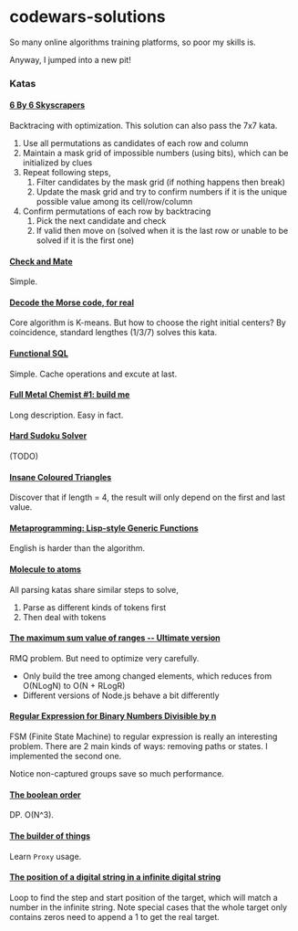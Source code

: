 # codewars-solutions

So many online algorithms training platforms, so poor my skills is.

Anyway, I jumped into a new pit!

### Katas

#### [6 By 6 Skyscrapers](https://www.codewars.com/kata/6-by-6-skyscrapers)

Backtracing with optimization. This solution can also pass the 7x7 kata.

1. Use all permutations as candidates of each row and column
1. Maintain a mask grid of impossible numbers (using bits), which can be initialized by clues
1. Repeat following steps,
    1. Filter candidates by the mask grid (if nothing happens then break)
    1. Update the mask grid and try to confirm numbers if it is the unique possible value among its cell/row/column
1. Confirm permutations of each row by backtracing
    1. Pick the next candidate and check
    1. If valid then move on (solved when it is the last row or unable to be solved if it is the first one)

#### [Check and Mate](https://www.codewars.com/kata/check-and-mate)

Simple.

#### [Decode the Morse code, for real](https://www.codewars.com/kata/decode-the-morse-code-for-real)

Core algorithm is K-means. But how to choose the right initial centers? By coincidence, standard lengthes (1/3/7) solves this kata.

#### [Functional SQL](https://www.codewars.com/kata/functional-sql)

Simple. Cache operations and excute at last.

#### [Full Metal Chemist #1: build me](https://www.codewars.com/kata/5a27ca7ab6cfd70f9300007a)

Long description. Easy in fact.

#### [Hard Sudoku Solver](https://www.codewars.com/kata/hard-sudoku-solver-1)

(TODO)

#### [Insane Coloured Triangles](https://www.codewars.com/kata/5a331ea7ee1aae8f24000175)

Discover that if length = 4, the result will only depend on the first and last value.

#### [Metaprogramming: Lisp-style Generic Functions](https://www.codewars.com/kata/metaprogramming-lisp-style-generic-functions)

English is harder than the algorithm.

#### [Molecule to atoms](https://www.codewars.com/kata/molecule-to-atoms)

All parsing katas share similar steps to solve,

1. Parse as different kinds of tokens first
1. Then deal with tokens

#### [The maximum sum value of ranges -- Ultimate version](https://www.codewars.com/kata/the-maximum-sum-value-of-ranges-ultimate-version)

RMQ problem. But need to optimize very carefully.

- Only build the tree among changed elements, which reduces from O(NLogN) to O(N + RLogR)
- Different versions of Node.js behave a bit differently

#### [Regular Expression for Binary Numbers Divisible by n](https://www.codewars.com/kata/regular-expression-for-binary-numbers-divisible-by-n)

FSM (Finite State Machine) to regular expression is really an interesting problem. There are 2 main kinds of ways: removing paths or states. I implemented the second one.

Notice non-captured groups save so much performance.

#### [The boolean order](https://www.codewars.com/kata/59eb1e4a0863c7ff7e000008)

DP. O(N^3).

#### [The builder of things](https://www.codewars.com/kata/the-builder-of-things)

Learn `Proxy` usage.

#### [The position of a digital string in a infinite digital string](https://www.codewars.com/kata/the-position-of-a-digital-string-in-a-infinite-digital-string)

Loop to find the step and start position of the target, which will match a number in the infinite string. Note special cases that the whole target only contains zeros need to append a 1 to get the real target.
